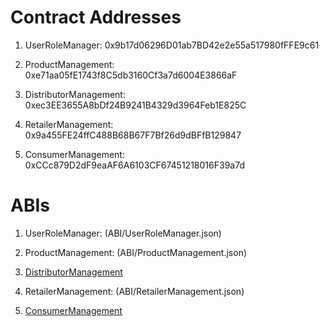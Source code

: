 

# Contract Addresses

1. UserRoleManager: 0x9b17d06296D01ab7BD42e2e55a517980fFFE9c61

2. ProductManagement: 0xe71aa05fE1743f8C5db3160Cf3a7d6004E3866aF

3. DistributorManagement: 0xec3EE3655A8bDf24B9241B4329d3964Feb1E825C

4. RetailerManagement: 0x9a455FE24ffC488B68B67F7Bf26d9dBFfB129847

5. ConsumerManagement: 0xCCc879D2dF9eaAF6A6103CF67451218016F39a7d


# ABIs

1. UserRoleManager: (ABI/UserRoleManager.json)  

2. ProductManagement: (ABI/ProductManagement.json)

3. [DistributorManagement](https://github.com/AuthChain-Platform/AuthChain_Contract/blob/Jeremiah/modular/ABI/DistributorManagement.json)

4. RetailerManagement: (ABI/RetailerManagement.json)

5. [ConsumerManagement](https://github.com/AuthChain-Platform/AuthChain_Contract/blob/Jeremiah/modular/ABI/ConsumerManagement.json)
